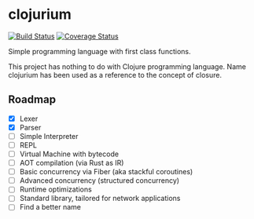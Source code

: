 # clojurium

[![Build Status](https://travis-ci.org/raventid/clojurium.svg?branch=master)](https://travis-ci.org/raventid/clojurium)
[![Coverage Status](https://coveralls.io/repos/github/raventid/clojurium/badge.svg?branch=master)](https://coveralls.io/github/raventid/clojurium?branch=master)

Simple programming language with first class functions.

This project has nothing to do with Clojure programming language. Name clojurium has been used as a reference to the concept of closure.

## Roadmap
- [x] Lexer
- [x] Parser
- [ ] Simple Interpreter
- [ ] REPL
- [ ] Virtual Machine with bytecode
- [ ] AOT compilation (via Rust as IR)
- [ ] Basic concurrency via Fiber (aka stackful coroutines)
- [ ] Advanced concurrency (structured concurrency)
- [ ] Runtime optimizations
- [ ] Standard library, tailored for network applications
- [ ] Find a better name

